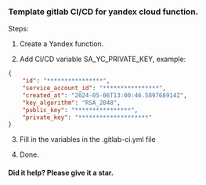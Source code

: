 ### Template gitlab CI/CD for yandex cloud function.

Steps:

1. Create a Yandex function.
   
2. Add CI/CD variable SA_YC_PRIVATE_KEY, example:
   
```json
{
    "id": "****************",
    "service_account_id": "****************",
    "created_at": "2024-05-06T13:00:46.589768914Z",
    "key_algorithm": "RSA_2048",
    "public_key": "****************",
    "private_key": "********************"
}
```

3. Fill in the variables in the .gitlab-ci.yml file

4. Done.

#### Did it help? Please give it a star.
